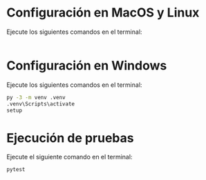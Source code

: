 # Configuración en MacOS y Linux

Ejecute los siguientes comandos en el terminal:

```bash

```

# Configuración en Windows

Ejecute los siguientes comandos en el terminal:

```bash
py -3 -m venv .venv
.venv\Scripts\activate
setup
```

# Ejecución de pruebas

Ejecute el siguiente comando en el terminal:

```bash
pytest
```
